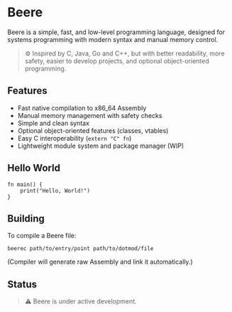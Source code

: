 # Beere

Beere is a simple, fast, and low-level programming language, designed for systems programming with modern syntax and manual memory control.

> ⚙️ Inspired by C, Java, Go and C++, but with better readability, more safety, easier to develop projects, and optional object-oriented programming.

## Features

- Fast native compilation to x86_64 Assembly  
- Manual memory management with safety checks  
- Simple and clean syntax 
- Optional object-oriented features (classes, vtables)  
- Easy C interoperability (`extern "C" fn`)  
- Lightweight module system and package manager (WIP)

## Hello World

```beere
fn main() {
    print("Hello, World!")
}
```

## Building
To compile a Beere file:

```
beerec path/to/entry/point path/to/dotmod/file
```
(Compiler will generate raw Assembly and link it automatically.)

## Status

> ⚠️ Beere is under active development.
